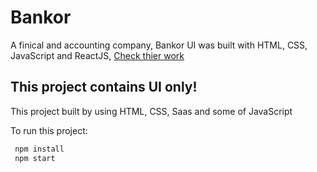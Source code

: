 # Bankor

A finical and accounting company, Bankor UI was built with HTML, CSS, JavaScript and ReactJS, [Check thier work](https://www.bankor.markovdev.com/)

## This project contains UI only!

This project built by using HTML, CSS, Saas and some of JavaScript

To run this project:

```bash
 npm install
 npm start
```
